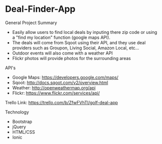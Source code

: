 # Deal-Finder-App

General Project Summary

- Easily allow users to find local deals by inputing there zip code or using a 
"find my location" function (google maps API).
- The deals will come from Sqoot using their API, and they use deal providers such
as Groupon, Living Social, Amazon Local, etc...
- Outdoor events will also come with a weather API
- Flickr photos will provide photos for the surrounding areas

API's

- Google Maps: https://developers.google.com/maps/
- Sqoot: http://docs.sqoot.com/v2/overview.html
- Weather: http://openweathermap.org/api
- Flickr: https://www.flickr.com/services/api/

Trello Link:
https://trello.com/b/ZfwFVhTl/golf-deal-app

Technology
- Bootstrap
- jQuery
- HTML/CSS
- Ionic
